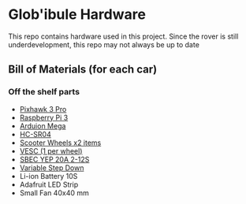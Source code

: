 # Glob'ibule Hardware
This repo contains hardware used in this project. Since the rover is still underdevelopment, this repo may not always be up to date

## Bill of Materials (for each car)

### Off the shelf parts
* [Pixhawk 3 Pro](https://docs.px4.io/v1.9.0/en/flight_controller/pixhawk3_pro.html)
* [Raspberry Pi 3](https://www.raspberrypi.org/products/raspberry-pi-3-model-b/)
* [Arduion Mega](https://www.arduino.cc/en/Guide/ArduinoMega2560)
* [HC-SR04](https://www.sparkfun.com/products/13959) 
* [Scooter Wheels x2 items](https://m.banggood.com/8inch-24V36V48V-Brushless-Hub-Motor-Toothless-Wheel-For-Electric-Scooter-Skateboard-p-1432409.html?akmClientCountry=America&rmmds=detail-bottom-alsolike)
* [VESC (1 per wheel)](https://www.amazon.com/Hardware-Project-Continuous-Electric-Skateboard/dp/B07FT87JT8)
* [SBEC YEP 20A 2-12S](https://www.amazon.com/HobbyKing-2-12S-Selectable-Voltage-Output/dp/B00USQZDFI)
* [Variable Step Down](https://fr.banggood.com/LM2596-DC-DC-Verstellbar-Step-Down-Schaltregler-Power-Supply-Module-p-88252.html?gmcCountry=FR&currency=EUR&cur_warehouse=CN&createTmp=1&utm_source=googleshopping&utm_medium=cpc_bgcs&utm_content=frank&utm_campaign=pla-frg-rm-all-purchase-pc&gclid=CjwKCAjwzdLrBRBiEiwAEHrAYn-3sZP2eYTkSqJ83FbqmSMePFrIeE1ADDOpt4L-IA-97UQntO-owhoCLh4QAvD_BwE)
* Li-ion Battery 10S
* Adafruit LED Strip
* Small Fan 40x40 mm
